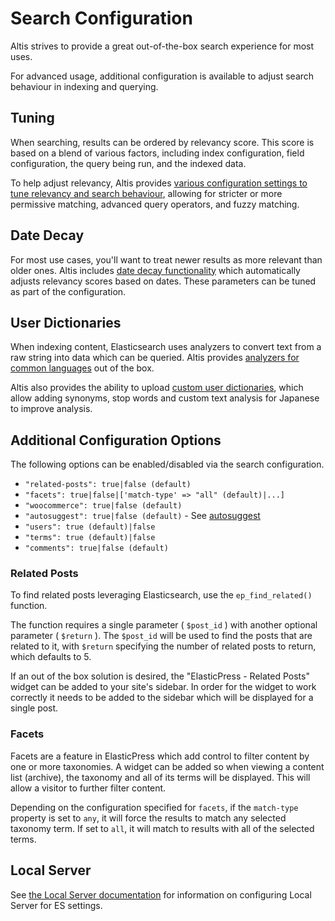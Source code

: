# Search Configuration

Altis strives to provide a great out-of-the-box search experience for most uses.

For advanced usage, additional configuration is available to adjust search behaviour in indexing and querying.

## Tuning

When searching, results can be ordered by relevancy score. This score is based on a blend of various factors, including index
configuration, field configuration, the query being run, and the indexed data.

To help adjust relevancy, Altis provides [various configuration settings to tune relevancy and search behaviour](./tuning.md),
allowing for stricter or more permissive matching, advanced query operators, and fuzzy matching.

## Date Decay

For most use cases, you'll want to treat newer results as more relevant than older ones. Altis
includes [date decay functionality](./date-decay.md) which automatically adjusts relevancy scores based on dates. These parameters
can be tuned as part of the configuration.

## User Dictionaries

When indexing content, Elasticsearch uses analyzers to convert text from a raw string into data which can be queried. Altis
provides [analyzers for common languages](../language-support.md) out of the box.

Altis also provides the ability to upload [custom user dictionaries](./custom-dictionaries.md), which allow adding synonyms, stop
words and custom text analysis for Japanese to improve analysis.

## Additional Configuration Options

The following options can be enabled/disabled via the search configuration.

- `"related-posts": true|false (default)`
- `"facets": true|false|['match-type' => "all" (default)|...]`
- `"woocommerce": true|false (default)`
- `"autosuggest": true|false (default)` - See [autosuggest](../querying/autosuggest.md)
- `"users": true (default)|false`
- `"terms": true (default)|false`
- `"comments": true|false (default)`

### Related Posts

To find related posts leveraging Elasticsearch, use the `ep_find_related()` function.

The function requires a single parameter ( `$post_id` ) with another optional parameter ( `$return` ). The `$post_id` will be used
to find the posts that are related to it, with `$return` specifying the number of related posts to return, which defaults to 5.

If an out of the box solution is desired, the "ElasticPress - Related Posts" widget can be added to your site's sidebar. In order
for the widget to work correctly it needs to be added to the sidebar which will be displayed for a single post.

### Facets

Facets are a feature in ElasticPress which add control to filter content by one or more taxonomies. A widget can be added so when
viewing a content list (archive), the taxonomy and all of its terms will be displayed. This will allow a visitor to further filter
content.

Depending on the configuration specified for `facets`, if the `match-type` property is set to `any`, it will force the results to
match any selected taxonomy term. If set to `all`, it will match to results with all of the selected terms.


## Local Server

See [the Local Server documentation](docs://local-server/elasticsearch.md) for information on configuring Local Server for ES settings.
